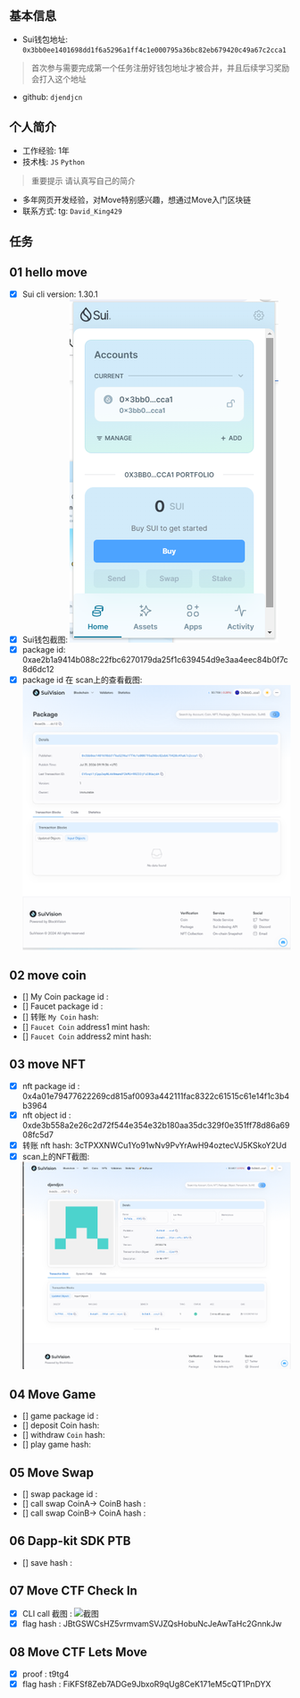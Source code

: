 ## 基本信息
- Sui钱包地址: `0x3bb0ee1401698dd1f6a5296a1ff4c1e000795a36bc82eb679420c49a67c2cca1`
> 首次参与需要完成第一个任务注册好钱包地址才被合并，并且后续学习奖励会打入这个地址
- github: `djendjcn`

## 个人简介
- 工作经验: 1年
- 技术栈: `JS` `Python`
> 重要提示 请认真写自己的简介
- 多年网页开发经验，对Move特别感兴趣，想通过Move入门区块链
- 联系方式: tg: `David_King429` 

## 任务

##   01 hello move  
- [x] Sui cli version: 1.30.1
- [x] Sui钱包截图: ![Sui钱包截图](./img/qianbao.png)
- [x] package id:  0xae2b1a9414b088c22fbc6270179da25f1c639454d9e3aa4eec84b0f7c8d6dc12 
- [x] package id 在 scan上的查看截图:![Scan截图](./img/paca.png)

##   02 move coin
- [] My Coin package id : 
- [] Faucet package id : 
- [] 转账 `My Coin` hash:
- [] `Faucet Coin` address1 mint hash:
- [] `Faucet Coin` address2 mint hash:

##   03 move NFT
- [x] nft package id : 0x4a01e79477622269cd815af0093a442111fac8322c61515c61e14f1c3b4b3964
- [x] nft object id : 0xde3b558a2e26c2d72f544e354e32b180aa35dc329f0e351ff78d86a6908fc5d7
- [x] 转账 nft  hash: 3cTPXXNWCu1Yo91wNv9PvYrAwH94oztecVJ5KSkoY2Ud
- [x] scan上的NFT截图:![Scan截图](./img/3.png)

##   04 Move Game
- [] game package id :
- [] deposit Coin hash:
- [] withdraw `Coin` hash:
- [] play game hash:

##   05 Move Swap
- [] swap package id :
- [] call swap CoinA-> CoinB  hash :
- [] call swap CoinB-> CoinA  hash :

##   06 Dapp-kit SDK PTB
- [] save hash :

##   07 Move CTF Check In
- [x] CLI call 截图 : ![截图](./img/7.png)
- [x] flag hash : JBtGSWCsHZ5vrmvamSVJZQsHobuNcJeAwTaHc2GnnkJw

##   08 Move CTF Lets Move
- [x] proof : t9tg4
- [x] flag hash : FiKFSf8Zeb7ADGe9JbxoR9qUg8CeK171eM5cQT1PnDYX